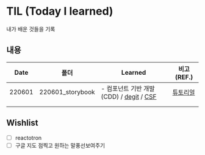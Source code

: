 # TIL (Today I learned)

내가 배운 것들을 기록



## 내용

| Date   | 폴더             | Learned                                                      | 비고(REF.)                                                   |
| ------ | ---------------- | ------------------------------------------------------------ | ------------------------------------------------------------ |
| 220601 | 220601_storybook | - 컴포넌트 기반 개발(CDD) / [degit](https://github.com/Rich-Harris/degit) / [CSF](https://storybook.js.org/docs/react/api/csf) | [튜토리얼](https://storybook.js.org/tutorials/intro-to-storybook/react/en/simple-component/) |
|        |                  |                                                              |                                                              |
|        |                  |                                                              |                                                              |





## Wishlist

- [ ] reactotron
- [ ] 구글 지도 점찍고 원하는 말풍선보여주기
